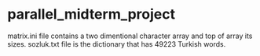 # parallel_midterm_project

matrix.ini file contains a two dimentional character array and top of array its sizes.
sozluk.txt file is the dictionary that has 49223 Turkish words.
